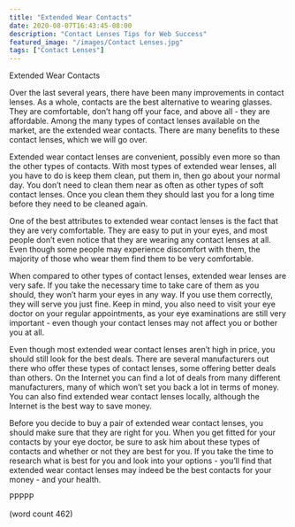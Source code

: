 ```yaml
---
title: "Extended Wear Contacts"
date: 2020-08-07T16:43:45-08:00
description: "Contact Lenses Tips for Web Success"
featured_image: "/images/Contact Lenses.jpg"
tags: ["Contact Lenses"]
---
```


Extended Wear Contacts

Over the last several years, there have been many improvements in contact lenses.  As a whole, contacts are the best alternative to wearing glasses.  They are comfortable, don’t hang off your face, and above all - they are affordable.  Among the many types of contact lenses available on the market, are the extended wear contacts.  There are many benefits to these contact lenses, which we will go over.

Extended wear contact lenses are convenient, possibly even more so than the other types of contacts.  With most types of extended wear lenses, all you have to do is keep them clean, put them in, then go about your normal day.  You don’t need to clean them near as often as other types of soft contact lenses.  Once you clean them they should last you for a long time before they need to be cleaned again.

One of the best attributes to extended wear contact lenses is the fact that they are very comfortable.  They are easy to put in your eyes, and most people don’t even notice that they are wearing any contact lenses at all.  Even though some people may experience discomfort with them, the majority of those who wear them find them to be very comfortable.

When compared to other types of contact lenses, extended wear lenses are very safe.  If you take the necessary time to take care of them as you should, they won’t harm your eyes in any way.  If you use them correctly, they will serve you just fine.  Keep in mind, you also need to visit your eye doctor on your regular appointments, as your eye examinations are still very important - even though your contact lenses may not affect you or bother you at all.

Even though most extended wear contact lenses aren’t high in price, you should still look for the best deals.  There are several manufacturers out there who offer these types of contact lenses, some offering better deals than others.  On the Internet you can find a lot of deals from many different manufacturers, many of which won’t set you back a lot in terms of money.  You can also find extended wear contact lenses locally, although the Internet is the best way to save money.

Before you decide to buy a pair of extended wear contact lenses, you should make sure that they are right for you. When you get fitted for your contacts by your eye doctor, be sure to ask him about these types of contacts and whether or not they are best for you.  If you take the time to research what is best for you and look into your options - you’ll find that extended wear contact lenses may indeed be the best contacts for your money - and your health.

PPPPP

(word count 462)
